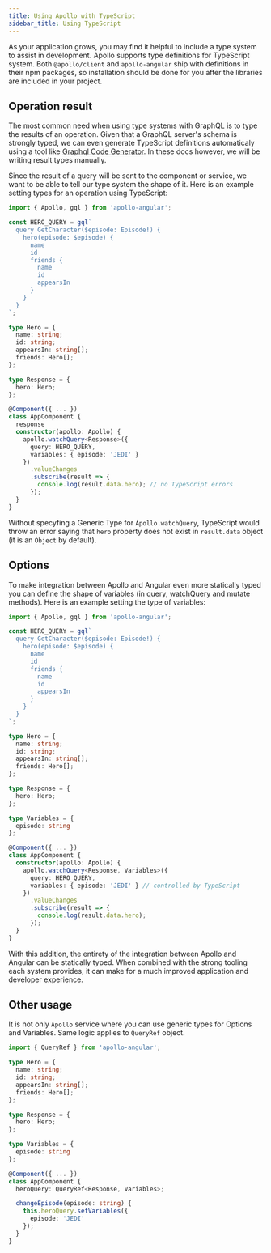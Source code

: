 ```yaml
---
title: Using Apollo with TypeScript
sidebar_title: Using TypeScript
---
```


As your application grows, you may find it helpful to include a type system to
assist in development. Apollo supports type definitions for TypeScript system.
Both `@apollo/client` and `apollo-angular` ship with definitions in their npm
packages, so installation should be done for you after the libraries are
included in your project.

## Operation result

The most common need when using type systems with GraphQL is to type the results
of an operation. Given that a GraphQL server's schema is strongly typed, we can
even generate TypeScript definitions automaticaly using a tool like
[Graphql Code Generator](https://graphql-code-generator.com/docs/plugins/typescript-apollo-angular). In these docs
however, we will be writing result types manually.

Since the result of a query will be sent to the component or service, we want to
be able to tell our type system the shape of it. Here is an example setting
types for an operation using TypeScript:

```typescript
import { Apollo, gql } from 'apollo-angular';

const HERO_QUERY = gql`
  query GetCharacter($episode: Episode!) {
    hero(episode: $episode) {
      name
      id
      friends {
        name
        id
        appearsIn
      }
    }
  }
`;

type Hero = {
  name: string;
  id: string;
  appearsIn: string[];
  friends: Hero[];
};

type Response = {
  hero: Hero;
};

@Component({ ... })
class AppComponent {
  response
  constructor(apollo: Apollo) {
    apollo.watchQuery<Response>({
      query: HERO_QUERY,
      variables: { episode: 'JEDI' }
    })
      .valueChanges
      .subscribe(result => {
        console.log(result.data.hero); // no TypeScript errors
      });
  }
}
```

Without specyfing a Generic Type for `Apollo.watchQuery`, TypeScript would throw
an error saying that `hero` property does not exist in `result.data` object (it
is an `Object` by default).

## Options

To make integration between Apollo and Angular even more statically typed you
can define the shape of variables (in query, watchQuery and mutate methods).
Here is an example setting the type of variables:

```typescript
import { Apollo, gql } from 'apollo-angular';

const HERO_QUERY = gql`
  query GetCharacter($episode: Episode!) {
    hero(episode: $episode) {
      name
      id
      friends {
        name
        id
        appearsIn
      }
    }
  }
`;

type Hero = {
  name: string;
  id: string;
  appearsIn: string[];
  friends: Hero[];
};

type Response = {
  hero: Hero;
};

type Variables = {
  episode: string
};

@Component({ ... })
class AppComponent {
  constructor(apollo: Apollo) {
    apollo.watchQuery<Response, Variables>({
      query: HERO_QUERY,
      variables: { episode: 'JEDI' } // controlled by TypeScript
    })
      .valueChanges
      .subscribe(result => {
        console.log(result.data.hero);
      });
  }
}
```

With this addition, the entirety of the integration between Apollo and Angular
can be statically typed. When combined with the strong tooling each system
provides, it can make for a much improved application and developer experience.

## Other usage

It is not only `Apollo` service where you can use generic types for Options and
Variables. Same logic applies to `QueryRef` object.

```typescript
import { QueryRef } from 'apollo-angular';

type Hero = {
  name: string;
  id: string;
  appearsIn: string[];
  friends: Hero[];
};

type Response = {
  hero: Hero;
};

type Variables = {
  episode: string
};

@Component({ ... })
class AppComponent {
  heroQuery: QueryRef<Response, Variables>;

  changeEpisode(episode: string) {
    this.heroQuery.setVariables({
      episode: 'JEDI'
    });
  }
}
```
